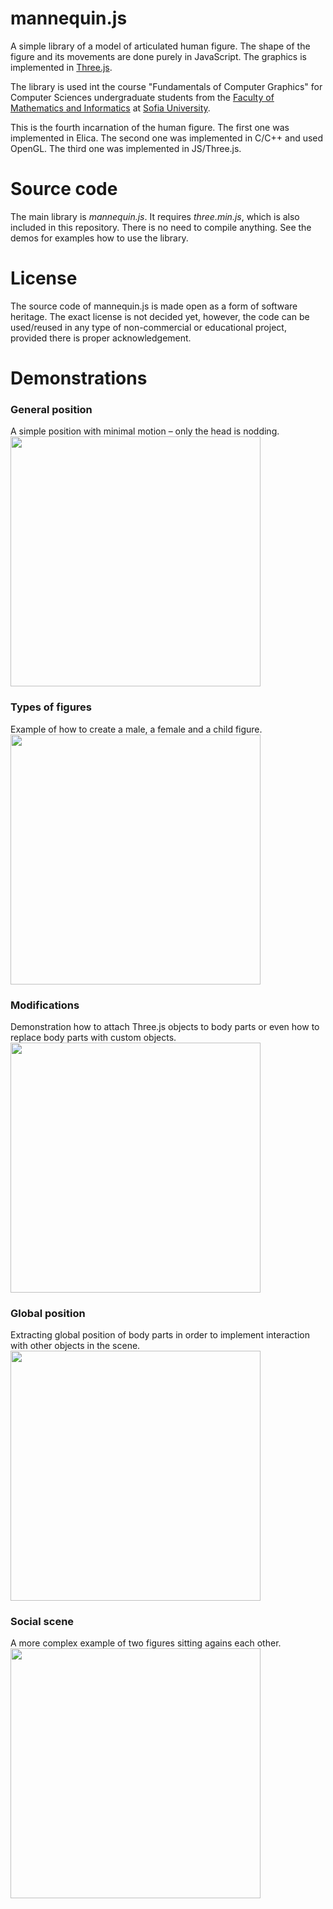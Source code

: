 # mannequin.js
A simple library of a model of articulated human figure. The shape of the figure
and its movements are done purely in JavaScript. The graphics is implemented in
[Three.js](threejs.org).

The library is used int the course "Fundamentals of Computer Graphics" for Computer
Sciences undergraduate students from the [Faculty of Mathematics and Informatics](https://www.fmi.uni-sofia.bg/en)
at [Sofia University](https://www.uni-sofia.bg/index.php/eng).

This is the fourth incarnation of the human figure. The first one was implemented
in Elica. The second one was implemented in C/C++ and used OpenGL. The third one
was implemented in JS/Three.js.

# Source code

The main library is *mannequin.js*. It requires *three.min.js*, which is also
included in this repository. There is no need to compile anything. See the demos
for examples how to use the library.

# License

The source code of mannequin.js is made open as a form of software heritage.
The exact license is not decided yet, however, the code can be used/reused in
any type of non-commercial or educational project, provided there is proper 
acknowledgement.

# Demonstrations

### General position
A simple position with minimal motion &ndash; only the head is nodding.
<img src="demo-mannequin-01.jpg" width="400">

### Types of figures
Example of how to create a male, a female and a child figure.
<img src="demo-mannequin-02.jpg" width="400">

### Modifications
Demonstration how to attach Three.js objects to body parts or even how to
replace body parts with custom objects.
<img src="demo-mannequin-03.jpg" width="400">

### Global position
Extracting global position of body parts in order to implement interaction
with other objects in the scene.
<img src="demo-mannequin-04.jpg" width="400">

### Social scene
A more complex example of two figures sitting agains each other.
<img src="demo-mannequin-05.jpg" width="400">
